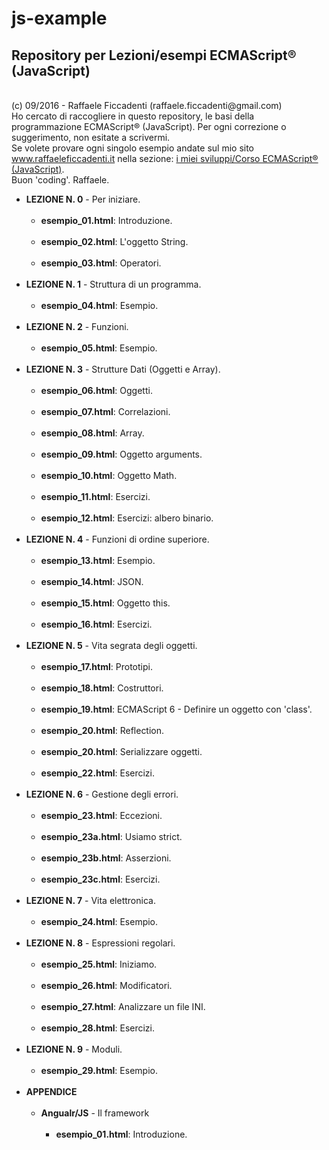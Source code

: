 # js-example
<h2><strong> Repository per Lezioni/esempi ECMAScript® (JavaScript) </strong></h2>
<br>
(c) 09/2016 - Raffaele Ficcadenti (raffaele.ficcadenti@gmail.com) <br>
Ho cercato di raccogliere in questo repository, le basi della programmazione ECMAScript® (JavaScript).
Per ogni correzione o suggerimento, non esitate a scrivermi.<br>
Se volete provare ogni singolo esempio andate sul mio sito <a href="http://www.raffaeleficcadenti.it/">www.raffaeleficcadenti.it</a> nella sezione: <a href="http://www.raffaeleficcadenti.it/components/corso_js.php?lang=it">i miei sviluppi/Corso ECMAScript® (JavaScript)</a>.<br>
Buon 'coding'.
Raffaele.
<!--
<p>
	<b>Prima di partire</b><br><br>
	Per gli esempi che utilizzano chiamate a MySQL dovrete installare il database di esempio con le relative tabelle,<br>
	ovviamente deve essere presente un'installazione di MySQL, e dovete conoscere la password di root.<br><br>
	Lanciare da riga di comando:<br><br>
		mysql -u <strong>root</strong> -p{<strong>password</strong>} -h {<strong>nomehost</strong>} < <strong>js-example.sql</strong><br><br>
	Lo script <strong>js-example.sql</strong> lo trovate versionato sotto la directory dumpdb.
</p>
-->
<ul>
	<li><strong>LEZIONE N. 0</strong> - Per iniziare.
		<ul>
			<br>
			<li><b>esempio_01.html</b>: Introduzione.</li>
			<br>
			<li><b>esempio_02.html</b>: L'oggetto String.</li>
			<br>
			<li><b>esempio_03.html</b>: Operatori.</li>
			<br>
		</ul>
	</li>
	<li><strong>LEZIONE N. 1</strong> - Struttura di un programma.
		<ul>
			<br>
			<li><b>esempio_04.html</b>: Esempio.</li>
			<br>
		</ul>
	</li>
	<li><strong>LEZIONE N. 2</strong> - Funzioni.
		<ul>
			<br>
			<li><b>esempio_05.html</b>: Esempio.</li>
			<br>
		</ul>
	</li>
	<li><strong>LEZIONE N. 3</strong> - Strutture Dati (Oggetti e Array).
		<ul>
			<br>
			<li><b>esempio_06.html</b>: Oggetti.</li>
			<br>
			<li><b>esempio_07.html</b>: Correlazioni.</li>
			<br>
			<li><b>esempio_08.html</b>: Array.</li>
			<br>
			<li><b>esempio_09.html</b>: Oggetto arguments.</li>
			<br>
			<li><b>esempio_10.html</b>: Oggetto Math.</li>
			<br>
			<li><b>esempio_11.html</b>: Esercizi.</li>
			<br>
			<li><b>esempio_12.html</b>: Esercizi: albero binario.</li>
			<br>
		</ul>
	</li>
	<li><strong>LEZIONE N. 4</strong> - Funzioni di ordine superiore.
		<ul>
			<br>
			<li><b>esempio_13.html</b>: Esempio.</li>
			<br>
			<li><b>esempio_14.html</b>: JSON.</li>
			<br>
			<li><b>esempio_15.html</b>: Oggetto this.</li>
			<br>
			<li><b>esempio_16.html</b>: Esercizi.</li>
			<br>
		</ul>
	</li>
	<li><strong>LEZIONE N. 5</strong> - Vita segrata degli oggetti.
		<ul>
			<br>
			<li><b>esempio_17.html</b>: Prototipi.</li>
			<br>
			<li><b>esempio_18.html</b>: Costruttori.</li>
			<br>
			<li><b>esempio_19.html</b>: ECMAScript 6 - Definire un oggetto con 'class'.</li>
			<br>
			<li><b>esempio_20.html</b>: Reflection.</li>
			<br>
			<li><b>esempio_20.html</b>: Serializzare oggetti.</li>
			<br>
			<li><b>esempio_22.html</b>: Esercizi.</li>
			<br>
		</ul>
	</li>
	<li><strong>LEZIONE N. 6</strong> - Gestione degli errori.
		<ul>
			<br>
			<li><b>esempio_23.html</b>: Eccezioni.</li>
			<br>
			<li><b>esempio_23a.html</b>: Usiamo strict.</li>
			<br>
			<li><b>esempio_23b.html</b>: Asserzioni.</li>
			<br>
			<li><b>esempio_23c.html</b>: Esercizi.</li>
			<br>
		</ul>
	</li>
	<li><strong>LEZIONE N. 7</strong> - Vita elettronica.
		<ul>
			<br>
			<li><b>esempio_24.html</b>: Esempio.</li>
			<br>
		</ul>
	</li>
	<li><strong>LEZIONE N. 8</strong> - Espressioni regolari.
		<ul>
			<br>
			<li><b>esempio_25.html</b>: Iniziamo.</li>
			<br>
			<li><b>esempio_26.html</b>: Modificatori.</li>
			<br>
			<li><b>esempio_27.html</b>: Analizzare un file INI.</li>
			<br>
			<li><b>esempio_28.html</b>: Esercizi.</li>
			<br>
		</ul>
	</li>	
	<li><strong>LEZIONE N. 9</strong> - Moduli.
		<ul>
			<br>
			<li><b>esempio_29.html</b>: Esempio.</li>
			<br>
		</ul>
	</li>	
	<li><strong>APPENDICE</strong>
		<ul>
			<br>
			<li><strong>Angualr/JS</strong> - Il framework
				<ul>
					<br>
					<li><b>esempio_01.html</b>: Introduzione.</li>
					<br>
				</ul>
			</li>
		</ul>
	</li>
</ul>
